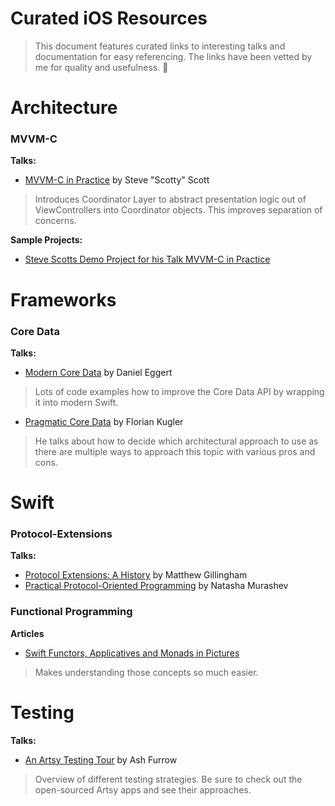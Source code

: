 # Curated iOS Resources

> This document features curated links to interesting talks and documentation for easy referencing.
> The links have been vetted by me for quality and usefulness. :gem:

# Architecture
### MVVM-C
**Talks:**

* [MVVM-C in Practice](https://www.youtube.com/watch?v=9VojuJpUuE8) by Steve "Scotty" Scott

> Introduces Coordinator Layer to abstract presentation logic out of
> ViewControllers into Coordinator objects.
> This improves separation of concerns.

**Sample Projects:**

* [Steve Scotts Demo Project for his Talk MVVM-C in Practice](https://github.com/macdevnet/mvvmc-demo)


# Frameworks
### Core Data
**Talks:**

* [Modern Core Data](https://realm.io/news/tryswift-daniel-eggert-modern-core-data/) by Daniel Eggert

> Lots of code examples how to improve the Core Data API by wrapping it into modern Swift.

* [Pragmatic Core Data](https://realm.io/news/cocoaheads-florian-kugler-pragmatic-core-data/) by Florian Kugler

> He talks about how to decide which architectural approach to use as there are multiple ways to approach this topic with various pros and cons.


# Swift
### Protocol-Extensions
**Talks:**

* [Protocol Extensions: A History](https://realm.io/news/tryswift-matthew-gillingham-protocol-extensions-history/) by Matthew Gillingham
* [Practical Protocol-Oriented Programming](https://realm.io/news/appbuilders-natasha-muraschev-practical-protocol-oriented-programming/) by Natasha Murashev

### Functional Programming
**Articles**

* [Swift Functors, Applicatives and Monads in Pictures](http://www.mokacoding.com/blog/functor-applicative-monads-in-pictures/)

> Makes understanding those concepts so much easier.


# Testing
**Talks:**

* [An Artsy Testing Tour](https://realm.io/news/tryswift-ash-furrow-artsy-testing-tour/) by Ash Furrow

> Overview of different testing strategies. Be sure to check out the open-sourced Artsy apps and see their approaches.
